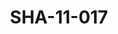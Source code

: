 ---
pid: SHA-11-017
title: SHA-11-017
language: ar
collection: شرحبيل احمد
original_label: 
rights: شرحبيل احمد
location_of_original: شرحبيل احمد
photographer_or_studio: 
scanned_from: photograph 10 by 14.7
_date: '1966'
location: اثيوبيا، اديس ابابا
description: استقبال هرامبي في المطار مع الاسد
additional_notes: 
permission_display: 'yes'
on_server: 'no'
on_website: 'no'
permalink: /photopages/ar/SHA-11-017.html
layout: photo-page
---